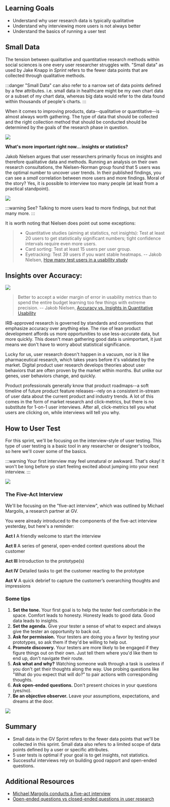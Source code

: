 <!-- ![Ironhack logo](https://i.imgur.com/1QgrNNw.png) -->

<!-- # "Small Data" and How to User Test -->

## Learning Goals

- Understand why user research data is typically qualitative
- Understand why interviewing more users is not always better
- Understand the basics of running a user test

## Small Data

The tension between qualitative and quantitative research methods within social sciences is one every user researcher struggles with. "Small data" as used by Jake Knapp in _Sprint_ refers to the fewer data points that are collected through qualitative methods.

:::danger
"Small Data" can also refer to a narrow set of data points defined by a few attributes. i.e. small data in healthcare might be my own chart data or a subset of my chart data, whereas big data would refer to the data found within thousands of people's charts.
:::

When it comes to improving products, data--qualitative or quantitative--is almost always worth gathering. The type of data that should be collected and the right collection method that should be conducted should be determined by the goals of the research phase in question.

![](http://www.technosoftcorp.com/images/bg-insights.jpg)

**What's more important right now... insights or statistics?**

Jakob Nielsen argues that user researchers primarily focus on insights and therefore qualitative data and methods. Running an analysis on their own research consultations, the Nielsen-Norman group found that 5 users was the optimal number to uncover user trends. In their published findings, you can see a _small_ correlation between more users and more findings. Moral of the story? Yes, it is possible to interview too many people (at least from a practical standpoint).

![](https://media.nngroup.com/media/editor/alertbox/usability-problems-by-users-tested.png)

:::warning
See? Talking to more users lead to more findings, but not that many more.
:::

It is worth noting that Nielsen does point out some exceptions:

> - Quantitative studies (aiming at statistics, not insights): Test at least 20 users to get statistically significant numbers; tight confidence intervals require even more users.
> - Card sorting: Test at least 15 users per user group.
> - Eyetracking: Test 39 users if you want stable heatmaps.
>   -- Jakob Nielsen, [How many test users in a usability study](https://www.nngroup.com/articles/how-many-test-users/)

## Insights over Accuracy:

![](http://www.dnasoftware.com/wp-content/uploads/2015/07/targets.png)

> Better to accept a wider margin of error in usability metrics than to spend the entire budget learning too few things with extreme precision.
> -- Jakob Nielsen, [Accuracy vs. Insights in Quantitative Usability](https://www.nngroup.com/articles/accuracy-vs-insights-quantitative-ux/)

IRB-approved research is governed by standards and conventions that emphasize accuracy over anything else. The rise of lean product development affords us more opportunities to use less-accurate data, but more quickly. This doesn't mean gathering good data is unimportant, it just means we don't have to worry about statistical significance.

Lucky for us, user research doesn't happen in a vacuum, nor is it like pharmaceutical research, which takes years before it's validated by the market. Digital product user research develops theories about user behaviors that are often proven by the market within months. But unlike our genes, user behaviors change, and quickly.

Product professionals generally know that product roadmaps--a soft timeline of future product feature releases--rely on a consistent in-stream of user data about the current product and industry trends. A lot of this comes in the form of market research and click-metrics, but there is no substitute for 1-on-1 user interviews. After all, click-metrics tell you what users are clicking on, while interviews will tell you why.

## How to User Test

For this sprint, we'll be focusing on the interview-style of user testing. This type of user testing is a basic tool in any researcher or designer's toolbox, so here we'll cover some of the basics.

:::warning
Your first interview may feel unnatural or awkward. That's okay! It won't be long before yo start feeling excited about jumping into your next interview.
:::

![](http://shiftone.co.za/shiftone/wp-content/uploads/2016/01/user-testing.jpg)

### The Five-Act Interview

We'll be focusing on the "five-act interview", which was outlined by Michael Margolis, a research partner at GV.

You were already introduced to the components of the five-act interview yesterday, but here's a reminder:

**Act I**
A friendly welcome to start the interview

**Act II**
A series of general, open-ended context questions about the customer

**Act III**
Introduction to the prototype(s)

**Act IV**
Detailed tasks to get the customer reacting to the prototype

**Act V**
A quick debrief to capture the customer’s overarching thoughts and impressions

### Some tips

1. **Set the tone.** Your first goal is to help the tester feel comfortable in the space. Comfort leads to honesty. Honesty leads to good data. Good data leads to insights.
2. **Set the agenda.** Give your tester a sense of what to expect and always give the tester an opportunity to back out.
3. **Ask for permission.** Your testers are doing you a favor by testing your prototypes, so ask them if they'd be willing to help out.
4. **Promote discovery.** Your testers are more likely to be engaged if they figure things out on their own. Just tell them where you'd like them to end up, don't navigate their route.
5. **Ask what and why?** Watching someone walk through a task is useless if you don't get their thoughts along the way. Use probing questions like "What do you expect that will do?" to pair actions with corresponding thoughts.
6. **Ask open-ended questions.** Don't present choices in your questions (yes/no).
7. **Be an objective observer.** Leave your assumptions, expectations, and dreams at the door.

![](https://www.justsell.com/wp-content/themes/justsell/resources/images/in-post/engaging-headers/top-30-open-ended-questions-570x375.png)

## Summary

- Small data in the GV Sprint refers to the fewer data points that we'll be collected in this sprint. Small data also refers to a limited scope of data points defined by a user or specific attributes.
- 5 user tests is optimal if your goal is to get insights, not statistics.
- Successful interviews rely on building good rapport and open-ended questions.

## Additional Resources

- [Michael Margolis conducts a five-act interview](https://www.youtube.com/watch?v=U9ZG19XTbd4)
- [Open-ended questions vs closed-ended questions in user research](https://www.nngroup.com/articles/open-ended-questions/)
